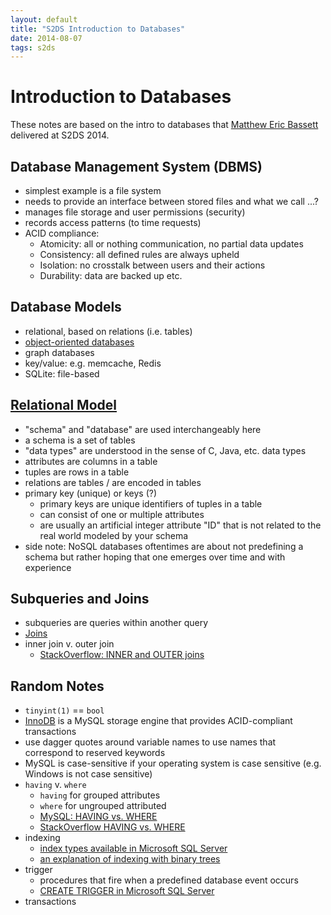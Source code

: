 ```yaml
---
layout: default
title: "S2DS Introduction to Databases"
date: 2014-08-07
tags: s2ds
---
```


# Introduction to Databases

These notes are based on the intro to databases that
[Matthew Eric Bassett](https://twitter.com/mebassett) delivered at S2DS 2014.

## Database Management System (DBMS)

- simplest example is a file system
- needs to provide an interface between stored files and what we call ...?
- manages file storage and user permissions (security)
- records access patterns (to time requests)
- ACID compliance:
    * Atomicity: all or nothing communication, no partial data updates
    * Consistency: all defined rules are always upheld
    * Isolation: no crosstalk between users and their actions
    * Durability: data are backed up etc.

## Database Models

- relational, based on relations (i.e. tables)
- [object-oriented databases](https://en.wikipedia.org/wiki/Object_database)
- graph databases
- key/value: e.g. memcache, Redis
- SQLite: file-based

## [Relational Model](https://en.wikipedia.org/wiki/Relational_model)

- "schema" and "database" are used interchangeably here
- a schema is a set of tables
- "data types" are understood in the sense of C, Java, etc. data types
- attributes are columns in a table
- tuples are rows in a table
- relations are tables / are encoded in tables
- primary key (unique) or keys (?)
    * primary keys are unique identifiers of tuples in a table
    * can consist of one or multiple attributes
    * are usually an artificial integer attribute "ID" that is not
      related to the real world modeled by your schema
- side note: NoSQL databases oftentimes are about not predefining a
  schema but rather hoping that one emerges over time and with experience

## Subqueries and Joins

- subqueries are queries within another query
- [Joins](https://en.wikipedia.org/wiki/Join_(SQL))
- inner join v. outer join
    * [StackOverflow: INNER and OUTER joins](https://stackoverflow.com/questions/38549/difference-between-inner-and-outer-joins)

## Random Notes

- `tinyint(1)` == `bool`
- [InnoDB](https://en.wikipedia.org/wiki/InnoDB) is a MySQL storage engine
  that provides ACID-compliant transactions
- use dagger quotes around variable names to use names that correspond
  to reserved keywords
- MySQL is case-sensitive if your operating system is case sensitive
  (e.g. Windows is not case sensitive)
- `having` v. `where`
    * `having` for grouped attributes
    * `where` for ungrouped attributed
    * [MySQL: HAVING vs. WHERE](http://lists.mysql.com/mysql/134036)
    * [StackOverflow HAVING vs. WHERE](https://stackoverflow.com/questions/2905292/where-vs-having)
- indexing
    * [index types available in Microsoft SQL Server](http://msdn.microsoft.com/en-us/library/ms175049.aspx)
    * [an explanation of indexing with binary trees](https://www.simple-talk.com/sql/learn-sql-server/sql-server-index-basics/)
- trigger
    * procedures that fire when a predefined database event occurs
    * [CREATE TRIGGER in Microsoft SQL Server](http://msdn.microsoft.com/en-us/library/ms189799.aspx)
- transactions
